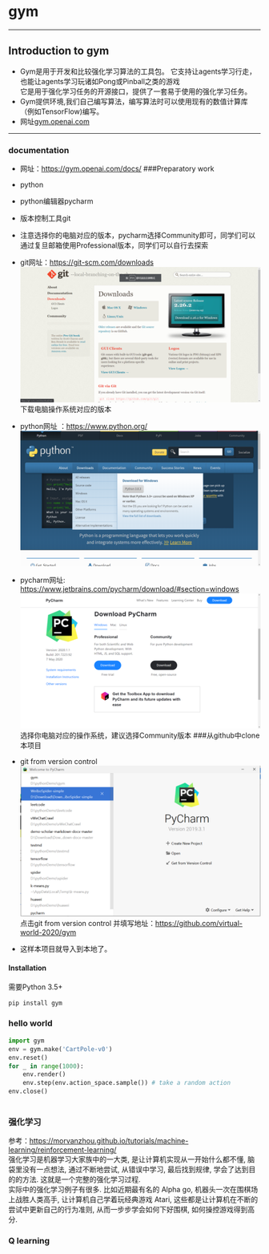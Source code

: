 # gym
***
## Introduction to gym
* Gym是用于开发和比较强化学习算法的工具包。 它支持让agents学习行走，也能让agents学习玩诸如Pong或Pinball之类的游戏  
它是用于强化学习任务的开源接口，提供了一套易于使用的强化学习任务。
* Gym提供环境,我们自己编写算法，编写算法时可以使用现有的数值计算库（例如TensorFlow)编写。  
* 网址[gym.openai.com](https://gym.openai.com/) 
***
### documentation
* 网址：https://gym.openai.com/docs/
###Preparatory work
* python
* python编辑器pycharm
* 版本控制工具git  

* 注意选择你的电脑对应的版本，pycharm选择Community即可，同学们可以通过复旦邮箱使用Professional版本，同学们可以自行去探索  

* git网址：https://git-scm.com/downloads
![avatar](resources/git.png) 
下载电脑操作系统对应的版本  

* python网址 ：https://www.python.org/
![avatar](resources/python.png)   

* pycharm网址:
https://www.jetbrains.com/pycharm/download/#section=windows  
![avatar](resources/pycharm.png)    
选择你电脑对应的操作系统，建议选择Community版本
###从github中clone本项目
* git from version control
![avatar](resources/gitfrom.png)  
点击git from version control 并填写地址：https://github.com/virtual-world-2020/gym
* 这样本项目就导入到本地了。


                         
#### Installation
需要Python 3.5+ 
```shell script
pip install gym
```
### hello world
```python
import gym
env = gym.make('CartPole-v0')
env.reset()
for _ in range(1000):
    env.render()
    env.step(env.action_space.sample()) # take a random action
env.close()
    
```
### 强化学习
参考：https://morvanzhou.github.io/tutorials/machine-learning/reinforcement-learning/  
强化学习是机器学习大家族中的一大类, 是让计算机实现从一开始什么都不懂, 脑袋里没有一点想法, 通过不断地尝试, 从错误中学习, 最后找到规律, 学会了达到目的的方法. 这就是一个完整的强化学习过程.   
实际中的强化学习例子有很多. 比如近期最有名的 Alpha go, 机器头一次在围棋场上战胜人类高手, 让计算机自己学着玩经典游戏 Atari, 这些都是让计算机在不断的尝试中更新自己的行为准则, 从而一步步学会如何下好围棋, 如何操控游戏得到高分.

### Q learning
   

